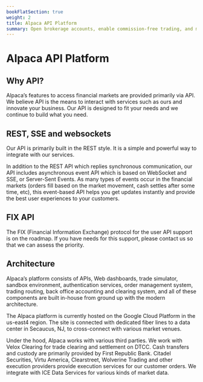```yaml
---
bookFlatSection: true
weight: 2
title: Alpaca API Platform
summary: Open brokerage accounts, enable commission-free trading, and manage the ongoing user experience with Alpaca Broker API
---
```


# Alpaca API Platform

## Why API?

Alpaca’s features to access financial markets are provided primarily via API. We
believe API is the means to interact with services such as ours and innovate
your business. Our API is designed to fit your needs and we continue to build
what you need.

## REST, SSE and websockets

Our API is primarily built in the REST style. It is a simple and powerful way to
integrate with our services.

In addition to the REST API which replies synchronous communication, our API
includes asynchronous event API which is based on WebSocket and SSE, or
Server-Sent Events. As many types of events occur in the financial markets
(orders fill based on the market movement, cash settles after some time, etc),
this event-based API helps you get updates instantly and provide the best user
experiences to your customers.

## FIX API

The FIX (Financial Information Exchange) protocol for the user API support is on
the roadmap. If you have needs for this support, please contact us so that we
can assess the priority.

## Architecture

Alpaca’s platform consists of APIs, Web dashboards, trade simulator, sandbox
environment, authentication services, order management system, trading routing,
back office accounting and clearing system, and all of these components are
built in-house from ground up with the modern architecture.

The Alpaca platform is currently hosted on the Google Cloud Platform in the
us-east4 region. The site is connected with dedicated fiber lines to a data
center in Secaucus, NJ, to cross-connect with various market venues.

Under the hood, Alpaca works with various third parties. We work with Velox
Clearing for trade clearing and settlement on DTCC. Cash transfers and custody
are primarily provided by First Republic Bank. Citadel Securities, Virtu
America, Clearstreet, Wolverine Trading and other execution providers provide
execution services for our customer orders. We integrate with ICE Data Services
for various kinds of market data.

&nbsp;

